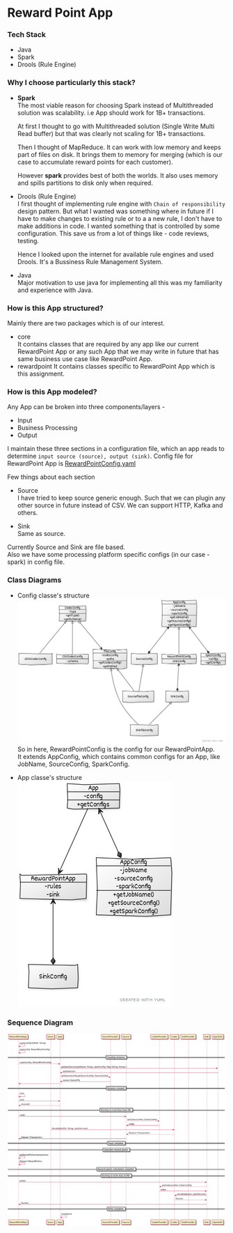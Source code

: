 # Reward Point App

### Tech Stack
* Java
* Spark
* Drools (Rule Engine)

### Why I choose particularly this stack?
* **Spark**  
 The most viable reason for choosing Spark instead of Multithreaded solution was scalability.
 i.e App should work for 1B+ transactions.  
  
  At first I thought to go with Multithreaded solution (Single Write Multi Read buffer) but that was clearly not scaling
  for 1B+ transactions.  
    
    Then I thought of MapReduce. It can work with low memory and keeps part of files on disk. It brings them to memory
    for merging (which is our case to accumulate reward points for each customer).  
      
    However **spark** provides best of both the worlds. It also uses memory and spills partitions to disk only when
    required.
* Drools (Rule Engine)  
 I first thought of implementing rule engine with `Chain of responsibility` design pattern. But what I wanted was
 something where in future if I have to make changes to existing rule or to a a new rule, I don't have to make additions
 in code. I wanted something that is controlled by some configuration. This save us from a lot of things like -
 code reviews, testing.  
   
   Hence I looked upon the internet for available rule engines and used Drools. It's a Bussiness Rule Management System.
* Java  
 Major motivation to use java for implementing all this was my familiarity and experience with Java. 


### How is this App structured?
Mainly there are two packages which is of our interest.

* core  
It contains classes that are required by any app like our current RewardPoint App or any such App that we may write in
future that has same business use case like RewardPoint App.
* rewardpoint
It contains classes specific to RewardPoint App which is this assignment.

### How is this App modeled?
Any App can be broken into three components/layers -
* Input
* Business Processing
* Output

I maintain these three sections in a configuration file, which an app reads to determine `input source (source),
output (sink)`. Config file for RewardPoint App is [RewardPointConfig.yaml](src/main/resources/RewardPointConfig.yaml)

Few things about each section
* Source  
I have tried to keep source generic enough. Such that we can plugin any other source in future instead of CSV.
We can support HTTP, Kafka and others.

* Sink  
Same as source.

Currently Source and Sink are file based.  
Also we have some processing platform specific configs (in our case - spark) in config file.  

### Class Diagrams
* Config classe's structure  
![Config classe's class diagram](src/main/resources/diagram/config-classes-class-diagram.jpg)  
So in here, RewardPointConfig is the config for our RewardPointApp.  
  It extends AppConfig, which contains common configs for an App, like JobName, SourceConfig, SparkConfig.  
    
    
* App classe's structure  
![App classe's class diagram](src/main/resources/diagram/app-classes-class-diagram.jpg)


### Sequence Diagram
![Sequence diagram](src/main/resources/diagram/sequence-diagram.png)
